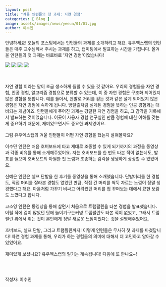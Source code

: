```yaml
---
layout: post
title: "겨울 인턴들의 첫 과제: 자연 경험"
categories: [ Blog ]
image: assets/images/news/yeeun/01/01.jpg
author: 이수민
---
```

안녕하세요! 오늘의 포스팅에서는 인턴들의 과제를 소개하려고 해요. 유우엑스랩의 인턴들은 매주 교수님께서 주시는 과제를 하고, 랩미팅에서 발표하는 시간을 가집니다. 올겨울 인턴들의 첫 과제는 바로바로 '자연 경험'이었습니다!

<img src="{{site.baseurl}}/assets/images/news/yeeun/01/01.jpg">
<img src="{{site.baseurl}}/assets/images/news/yeeun/01/02.jpg">
<img src="{{site.baseurl}}/assets/images/news/yeeun/01/03.jpg">
<img src="{{site.baseurl}}/assets/images/news/yeeun/01/04.jpg">

<br><br>
자연 경험'이라는 말이 조금 생소하게 들릴 수 있을 것 같아요. 우리의 경험들을 자연 경험, 인공 경험, 알고리즘 경험으로 분류할 수 있는데, 이 중 자연 경험은 구조화 되어있지 않은 경험을 뜻합니다. 예를 들어서, 맨발로 거리를 걷는 것과 같은 설계 되어있지 않은 경험은 자연 경험에 속하게 됩니다. 방탈출처럼 설계된 경험을 뜻하는 인공 경험과는 대비되는 개념이죠. 인턴들에게 주어진 과제는 강렬한 자연 경험을 하고, 그 감각을 기록해서 발표하는 것이었습니다. 이곳이 사용자 경험 연구실인 만큼 경험에 대한 이해를 갖는 게 중요하기 때문에, 재미있으면서도 중요한 과제였어요. 
<br><br>
그럼 유우엑스랩의 겨울 인턴들이 어떤 자연 경험을 했는지 살펴볼까요?
<br><br>
이수민 인턴은 처음 호버보드에 타고 제대로 조종할 수 있게 되기까지의 과정을 동영상과 각종 비유를 통해 소개해주었어요. 저는 호버보드를 한 번도 타본 적이 없는데도, 발표를 들으며 호버보드의 아찔한 첫 느낌과 조종하는 감각을 생생하게 상상할 수 있었어요. 
<br><br>
신예은 인턴은 셀프 단발을 한 후기를 동영상을 통해 소개했습니다. 단발머리를 한 경험도, 직접 머리를 잘라본 경험도 없었던 만큼, 직접 긴 머리를 싹둑 자르는 느낌이 정말 생경했다고 해요. 마음처럼 가꾸기 비싸고 어려웠던 머리를 접 꾸며보는 데에서 묘한 보람도 느꼈다고 합니다.
<br><br>
고소영 인턴은 동영상을 통해 살면서 처음으로 트램펄린을 타본 경험을 발표했습니다. 어릴 적에 겁이 많았던 탓에 놀이기구는커녕 트램펄린도 타본 적이 없었고, 그래서 트램펄린 위에서 뛰는 것이 본인에게 정말 새로운 느낌이었다는 것을 설명해주었어요. 
<br><br>
호버보드, 셀프 단발, 그리고 트램폴린까지! 이렇게 인턴들은 무사히 첫 과제를 마쳤답니다! 자연 경험 과제를 통해, 우리가 하는 경험들의 의미에 대해서 더 고민하고 알아갈 수 있었어요. 
<br><br>
재미있게 보셨나요? 유우엑스랩의 일기는 계속됩니다! 
다음에 또 만나요~!

<br><br>

작성자: 이수민 <br>